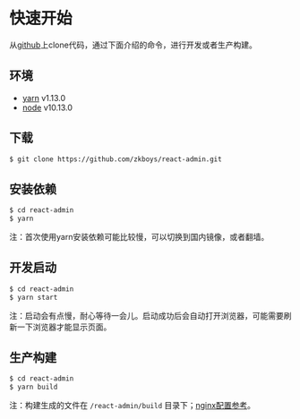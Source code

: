 # 快速开始
从[github](https://github.com/zkboys/react-admin)上clone代码，通过下面介绍的命令，进行开发或者生产构建。

## 环境
- [yarn](https://yarnpkg.com) v1.13.0
- [node](https://nodejs.org) v10.13.0

## 下载
```bash
$ git clone https://github.com/zkboys/react-admin.git
```

## 安装依赖
```bash
$ cd react-admin
$ yarn
```
注：首次使用yarn安装依赖可能比较慢，可以切换到国内镜像，或者翻墙。

## 开发启动
```bash
$ cd react-admin
$ yarn start
```
注：启动会有点慢，耐心等待一会儿。启动成功后会自动打开浏览器，可能需要刷新一下浏览器才能显示页面。

## 生产构建
```bash
$ cd react-admin
$ yarn build
```
注：构建生成的文件在 `/react-admin/build` 目录下；[nginx配置参考](NGINX.md)。
